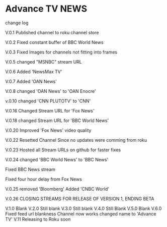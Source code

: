 # Advance TV NEWS
 change log
 
 V.0.1
 Published channel to roku channel store
 
 V.0.2
 Fixed constant buffer of BBC World News
 
 V.0.3
 Fixed Images for channels not fitting into frames
 
 V.0.5
 changed "MSNBC" stream URL
 
 V.0.6
 Added 'NewsMax TV'
 
 V.0.7
 Added 'OAN News'
 
 V.0.8
 changed 'OAN News' to 'OAN Enocre'
 
 v.0.10
 changed 'CNN PLUTOTV' to 'CNN'
 
 V.0.16
 Changed Stream URL for 'Fox News'
 
 V.0.18
 changed Stream URL for 'BBC World News'
 
 V.0.20
 Improved 'Fox News' video quality
 
 V.0.22
 Resetted Channel Since no updates were comming from roku
 
 V.0.23
 Hosted all Stream URLs on github for faster fixes
 
 V.0.24
 changed 'BBC World News' to 'BBC News'

 Fixed BBC News stream
 
 Fixed four hour delay from Fox News
 
 V.0.25
 removed 'Bloomberg'
 Added 'CNBC World'
 
 V.0.26
 CLOSING STREAMS FOR RELEASE OF VERSION 1, ENDING BETA
 
 V.1.0
 Blank
 V.2.0
 Still blank
 V.3.0
 Still blank
 V.4.0
 Still Blank
 V.5.0
 Blank
 V.6.0
 Fixed feed url blankness
 Channel now works
 changed name to 'Advance TV'
 V.11
 Releasing to Roku soon
